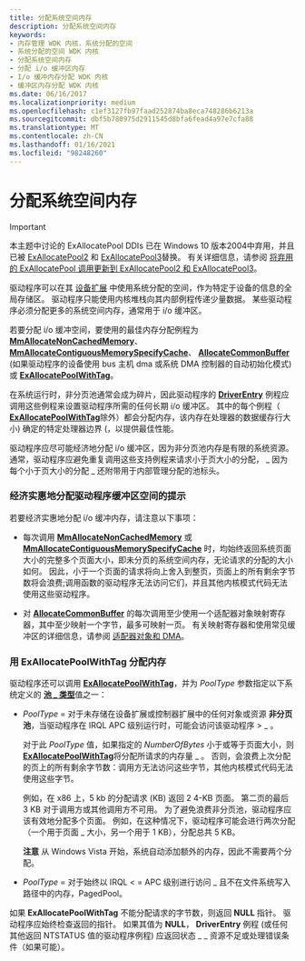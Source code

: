 ```yaml
---
title: 分配系统空间内存
description: 分配系统空间内存
keywords:
- 内存管理 WDK 内核，系统分配的空间
- 系统分配的空间 WDK 内核
- 分配系统空间内存
- 分配 i/o 缓冲区内存
- I/o 缓冲内存分配 WDK 内核
- 缓冲区内存分配 WDK 内核
ms.date: 06/16/2017
ms.localizationpriority: medium
ms.openlocfilehash: c1ef3127fb97faad252874ba8eca748286b6213a
ms.sourcegitcommit: dbf5b780975d2911545d8bfa6fead4a97e7cfa88
ms.translationtype: MT
ms.contentlocale: zh-CN
ms.lasthandoff: 01/16/2021
ms.locfileid: "98248260"
---
```

# <a name="allocating-system-space-memory"></a>分配系统空间内存

>[!IMPORTANT]
> 本主题中讨论的 ExAllocatePool DDIs 已在 Windows 10 版本2004中弃用，并且已被 [ExAllocatePool2](/windows-hardware/drivers/ddi/wdm/nf-wdm-exallocatepool2) 和 [ExAllocatePool3](/windows-hardware/drivers/ddi/wdm/nf-wdm-exallocatepool3)替换。 有关详细信息，请参阅 [将弃用的 ExAllocatePool 调用更新到 ExAllocatePool2 和 ExAllocatePool3](updating-deprecated-exallocatepool-calls.md)。

驱动程序可以在其 [设备扩展](device-extensions.md) 中使用系统分配的空间，作为特定于设备的信息的全局存储区。 驱动程序只能使用内核堆栈向其内部例程传递少量数据。 某些驱动程序必须分配更多的系统空间内存，通常用于 i/o 缓冲区。

若要分配 i/o 缓冲空间，要使用的最佳内存分配例程为 [**MmAllocateNonCachedMemory**](/windows-hardware/drivers/ddi/ntddk/nf-ntddk-mmallocatenoncachedmemory)、 [**MmAllocateContiguousMemorySpecifyCache**](/windows-hardware/drivers/ddi/wdm/nf-wdm-mmallocatecontiguousmemoryspecifycache)、 [**AllocateCommonBuffer**](/windows-hardware/drivers/ddi/wdm/nc-wdm-pallocate_common_buffer) (如果驱动程序的设备使用 bus 主机 dma 或系统 DMA 控制器的自动初始化模式) 或 [**ExAllocatePoolWithTag**](/windows-hardware/drivers/ddi/wdm/nf-wdm-exallocatepoolwithtag)。

在系统运行时，非分页池通常会成为碎片，因此驱动程序的 [**DriverEntry**](/windows-hardware/drivers/ddi/wdm/nc-wdm-driver_initialize) 例程应调用这些例程来设置驱动程序所需的任何长期 i/o 缓冲区。 其中的每个例程（ [**ExAllocatePoolWithTag**](/windows-hardware/drivers/ddi/wdm/nf-wdm-exallocatepoolwithtag)除外）都会分配内存，该内存在处理器的数据缓存行大小) 确定的特定处理器边界 (，以提供最佳性能。

驱动程序应尽可能经济地分配 i/o 缓冲区，因为非分页池内存是有限的系统资源。 通常，驱动程序应避免重复调用这些支持例程来请求小于页大小的分配， \_ 因为每个小于页大小的分配 \_ 还附带用于内部管理分配的池标头。

### <a name="tips-for-allocating-driver-buffer-space-economically"></a>经济实惠地分配驱动程序缓冲区空间的提示

若要经济实惠地分配 i/o 缓冲内存，请注意以下事项：

-   每次调用 [**MmAllocateNonCachedMemory**](/windows-hardware/drivers/ddi/ntddk/nf-ntddk-mmallocatenoncachedmemory) 或 [**MmAllocateContiguousMemorySpecifyCache**](/windows-hardware/drivers/ddi/wdm/nf-wdm-mmallocatecontiguousmemoryspecifycache) 时，均始终返回系统页面大小的完整多个页面大小，即未分页的系统空间内存，无论请求的分配的大小如何。 因此，小于一个页面的请求将向上舍入到整页，页面上的所有剩余字节数将会浪费;调用函数的驱动程序无法访问它们，并且其他内核模式代码无法使用这些驱动程序。

-   对 [**AllocateCommonBuffer**](/windows-hardware/drivers/ddi/wdm/nc-wdm-pallocate_common_buffer) 的每次调用至少使用一个适配器对象映射寄存器，其中至少映射一个字节，最多可映射一页。 有关映射寄存器和使用常见缓冲区的详细信息，请参阅 [适配器对象和 DMA](./introduction-to-adapter-objects.md)。

### <a name="allocating-memory-with-exallocatepoolwithtag"></a>用 ExAllocatePoolWithTag 分配内存

驱动程序还可以调用 [**ExAllocatePoolWithTag**](/windows-hardware/drivers/ddi/wdm/nf-wdm-exallocatepoolwithtag)，并为 *PoolType* 参数指定以下系统定义的 [**池 \_ 类型**](/windows-hardware/drivers/ddi/wdm/ne-wdm-_pool_type)值之一：

-   *PoolType*  = 对于未存储在设备扩展或控制器扩展中的任何对象或资源 **非分页池**，当驱动程序在 IRQL APC 级别运行时，可能会访问该驱动程序 &gt; \_ 。

    对于此 *PoolType* 值，如果指定的 *NumberOfBytes* 小于或等于页面大小，则 [**ExAllocatePoolWithTag**](/windows-hardware/drivers/ddi/wdm/nf-wdm-exallocatepoolwithtag)将分配所请求的内存量 \_ 。 否则，会浪费上次分配的页上的所有剩余字节数：调用方无法访问这些字节，其他内核模式代码无法使用这些字节。

    例如，在 x86 上，5 kb 的分配请求 (KB) 返回 2 4-KB 页面。 第二页的最后 3 KB 对于调用方或其他调用方不可用。 为了避免浪费非分页池，驱动程序应该有效地分配多个页面。 例如，在这种情况下，驱动程序可能会进行两次分配（一个用于页面 \_ 大小，另一个用于 1 KB），分配总共 5 KB。

    **注意**  从 Windows Vista 开始，系统自动添加额外的内存，因此不需要两个分配。

     

-   *PoolType*  = 对于始终以 IRQL &lt; = APC 级别进行访问 \_ 且不在文件系统写入路径中的内存，PagedPool。

如果 **ExAllocatePoolWithTag** 不能分配请求的字节数，则返回 **NULL** 指针。 驱动程序应始终检查返回的指针。 如果其值为 **NULL**， **DriverEntry** 例程 (或任何其他返回 NTSTATUS 值的驱动程序例程) 应返回状态 \_ \_ 资源不足或处理错误条件（如果可能）。

 

